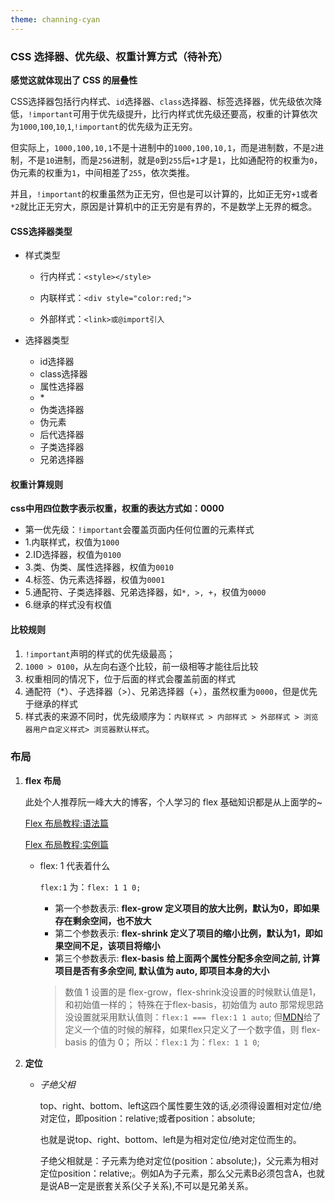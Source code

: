 ```yaml
---
theme: channing-cyan
---
```


### CSS 选择器、优先级、权重计算方式（待补充）

**感觉这就体现出了 CSS 的层叠性**

CSS选择器包括行内样式、`id`选择器、`class`选择器、标签选择器，优先级依次降低，`!important`可用于优先级提升，比行内样式优先级还要高，权重的计算依次为`1000`,`100`,`10`,`1`,`!important`的优先级为正无穷。

但实际上，`1000,100,10,1`不是十进制中的`1000,100,10,1`，而是进制数，不是`2`进制，不是`10`进制，而是`256`进制，就是`0`到`255`后`+1`才是`1`，比如通配符的权重为`0`，伪元素的权重为`1`，中间相差了`255`，依次类推。

并且，`!important`的权重虽然为正无穷，但也是可以计算的，比如正无穷`+1`或者`*2`就比正无穷大，原因是计算机中的正无穷是有界的，不是数学上无界的概念。

#### CSS选择器类型 

+ 样式类型

    + 行内样式：`<style></style>`

    + 内联样式：`<div style="color:red;">`

    + 外部样式：`<link>或@import引入`

+ 选择器类型

    + id选择器
    + class选择器
    + 属性选择器
    + \*
    + 伪类选择器
    + 伪元素
    + 后代选择器
    + 子类选择器
    + 兄弟选择器

#### 权重计算规则

**css中用四位数字表示权重，权重的表达方式如：0000**

-   第一优先级：`!important`会覆盖页面内任何位置的元素样式
-   1.内联样式，权值为`1000`
-   2.ID选择器，权值为`0100`
-   3.类、伪类、属性选择器，权值为`0010`
-   4.标签、伪元素选择器，权值为`0001`
-   5.通配符、子类选择器、兄弟选择器，如`*, >, +`，权值为`0000`
-   6.继承的样式没有权值

#### 比较规则
1. `!important`声明的样式的优先级最⾼；
2. `1000 > 0100`，从左向右逐个比较，前一级相等才能往后比较
3. 权重相同的情况下，位于后面的样式会覆盖前面的样式
4. 通配符（*）、子选择器（>）、兄弟选择器（+），虽然权重为`0000`，但是优先于继承的样式
5. 样式表的来源不同时，优先级顺序为：`内联样式 > 内部样式 > 外部样式 > 浏览器⽤户⾃定义样式> 浏览器默认样式`。


### 布局
1. **flex 布局**

    此处个人推荐阮一峰大大的博客，个人学习的 flex 基础知识都是从上面学的~

    [Flex 布局教程:语法篇](https://www.ruanyifeng.com/blog/2015/07/flex-grammar.html)

    [Flex 布局教程:实例篇](https://www.ruanyifeng.com/blog/2015/07/flex-examples.html)

    + flex: 1 代表着什么

      `flex:1` 为：`flex: 1 1 0;`
      
      - 第一个参数表示: **flex-grow 定义项目的放大比例，默认为0，即如果存在剩余空间，也不放大**
      - 第二个参数表示: **flex-shrink 定义了项目的缩小比例，默认为1，即如果空间不足，该项目将缩小**
      - 第三个参数表示: **flex-basis** **给上面两个属性分配多余空间之前, 计算项目是否有多余空间, 默认值为 auto, 即项目本身的大小**
      
      > 数值 1 设置的是 flex-grow，flex-shrink没设置的时候默认值是1，和初始值一样的；
      >  特殊在于flex-basis，初始值为 auto 那常规思路没设置就采用默认值则：`flex:1 === flex:1 1 auto`;
      >  但[MDN](https://link.juejin.cn?target=https%3A%2F%2Fdeveloper.mozilla.org%2Fzh-CN%2Fdocs%2FWeb%2FCSS%2Fflex)给了定义一个值的时候的解释，如果flex只定义了一个数字值，则 flex-basis 的值为 0；
      >  所以：`flex:1` 为：`flex: 1 1 0`;

2.  **定位**
    
    + *子绝父相*
    
        top、right、bottom、left这四个属性要生效的话,必须得设置相对定位/绝对定位，即position：relative;或者position：absolute;
        
        也就是说top、right、bottom、left是为相对定位/绝对定位而生的。 
        
        子绝父相就是：子元素为绝对定位(position：absolute;)，父元素为相对定位position：relative;。例如A为子元素，那么父元素B必须包含A，也就是说AB一定是嵌套关系(父子关系),不可以是兄弟关系。

